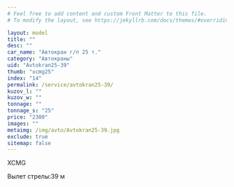 ```yaml
---
# Feel free to add content and custom Front Matter to this file.
# To modify the layout, see https://jekyllrb.com/docs/themes/#overriding-theme-defaults

layout: model
title: ""
desc: ""
car_name: "Автокран г/п 25 т."
category: "Автокраны"
uid: "Avtokran25-39"
thumb: "xcmg25"
index: "14"
permalink: /service/avtokran25-39/
kuzov_l: ""
kuzov_w: ""
tonnage: ""
tonnage_s: "25"
price: "2300"
images: ""
metaimg: /img/avto/Avtokran25-39.jpg
exclude: true
sitemap: false
---
```


XCMG

<span>Вылет стрелы:</span><span>39 м</span>
